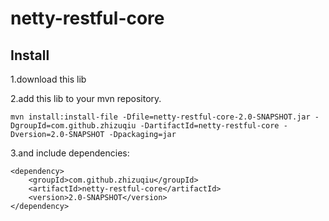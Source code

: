 # netty-restful-core

Install
---
1.download this lib

2.add this lib to your mvn repository.

```
mvn install:install-file -Dfile=netty-restful-core-2.0-SNAPSHOT.jar -DgroupId=com.github.zhizuqiu -DartifactId=netty-restful-core -Dversion=2.0-SNAPSHOT -Dpackaging=jar
```

3.and include dependencies:

```
<dependency>
    <groupId>com.github.zhizuqiu</groupId>
    <artifactId>netty-restful-core</artifactId>
    <version>2.0-SNAPSHOT</version>
</dependency>
```
